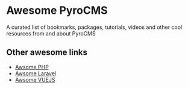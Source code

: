 # Awesome PyroCMS
A curated list of bookmarks, packages, tutorials, videos and other cool resources from and about PyroCMS

## Other awesome links
* [Awsome PHP](https://github.com/ziadoz/awesome-php)  
* [Awsome Laravel](https://github.com/chiraggude/awesome-laravel)  
* [Awsome VUEJS](https://github.com/vuejs/awesome-vue)  
